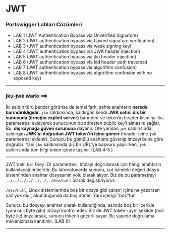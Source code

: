 # JWT

### Portswigger Labları Cözümleri

- LAB 1 (JWT Authentication Bypass via Unverified Signature)
- LAB 2 (JWT authentication bypass via flawed signature verification)
- LAB 3 (JWT authentication bypass via weak signing key)
- LAB 4 (JWT authentication bypass via JWK header injection)
- LAB 5 (JWT authentication bypass via jku header injection)
- LAB 6 (JWT authentication bypass via kid header path traversal)
- LAB 7 (JWT authentication bypass via algorithm confusion)
- LAB 8 (JWT authentication bypass via algorithm confusion with no exposed key)

--- 

### jku-jwk warkı ==> 
İki saldırı türü benzer görünse de temel fark, sahte anahtarın **nerede barındırıldığıdır**. `jku` saldırısında, saldırgan kendi **JWK setini dış bir sunucuda (örneğin exploit server)** barındırır ve token’ın header kısmına `jku` parametresi ekleyerek sunucunun bu adresten public key’i almasını sağlar. Bu, **dış kaynağa güven sorununa** dayanır. Öte yandan `jwk` saldırısında, saldırgan **JWK’yı doğrudan JWT token’ın içine gömer** (header içine `jwk` parametresi eklenir). Sunucu bu gömülü anahtara güvenip imzayı buna göre doğrular. Yani `jku` saldırısında dış bir URL’ye başvuru yapılırken, `jwk` saldırısında tüm bilgi token içinde taşınır. (LAB 4-5 )

--- 

JWT'deki `kid` (Key ID) parametresi, imzayı doğrulamak için hangi anahtarın kullanılacağını belirtir. Bu laboratuvarda sunucu, `kid` içindeki değeri dosya sisteminden anahtar dosyasının yolu olarak alıyor. Biz de bu parametreyi `../../../../../../../dev/null` olarak değiştiriyoruz.

`/dev/null`, Linux sistemlerinde boş bir dosya gibi çalışır; içine ne yazarsan yaz yok olur, okunduğunda da boş döner. Yani içeriği "boş"tur.

Sunucu bu dosyayı anahtar olarak kullandığında, aslında boş bir içerikle (yani null byte gibi) imzayı kontrol eder. Biz de JWT token'ı aynı şekilde (null byte ile) imzalarsak, sunucu token'ı geçerli sayar. Bu sayede doğrulama mekanizması kandırılır. (LAB 6)

--- 

